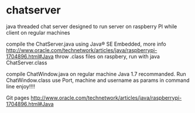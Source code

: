 chatserver
==========

java threaded chat server designed to run server on raspberry PI while client on regular machines


compile the ChatServer.java using Java® SE Embedded,
more info http://www.oracle.com/technetwork/articles/java/raspberrypi-1704896.html#Java
throw .class files on raspbery, 
run with java ChatServer.class

compile ChatWindow.java on regular machine Java 1.7 recommanded. 
Run ChatWindow.class 
use Port, machine and username as params in command line
enjoy!!!!


Git pages 
http://www.oracle.com/technetwork/articles/java/raspberrypi-1704896.html#Java
